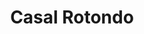 ---
title: Casal Rotondo

mediaPath: /videos/cr_14_bs-1080p.mp4
mediaPosition:  [296946.24335131433,4632826.098027713,140.38710457486843]
mediaRotation:  [0.36627962705513023,-0.6433538844682531,-0.5842139109329754,0.33260956152275883]
mediaScale: 1
cameraFOV: 37

cameraPosition:  [296943.1619579051,4632827.927030629,140.04103667670498]
cameraTarget:  [296957.2850110306,4632819.544100596,141.62718120995416]

animationEntry: 
---